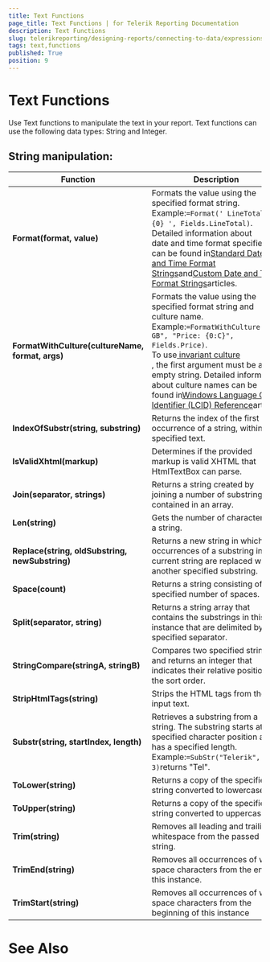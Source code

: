 ```yaml
---
title: Text Functions
page_title: Text Functions | for Telerik Reporting Documentation
description: Text Functions
slug: telerikreporting/designing-reports/connecting-to-data/expressions/expressions-reference/functions/text-functions
tags: text,functions
published: True
position: 9
---
```


# Text Functions



Use Text functions to manipulate the text in your report. Text functions can use the following data types: String and Integer.

## String manipulation:


| Function | Description |
| ------ | ------ |
| __Format(format, value)__ |Formats the value using the specified format string. Example:`=Format(' LineTotal: {0} ', Fields.LineTotal)`. Detailed information about<br/>              date and time format specifiers can be found in[Standard Date and Time Format Strings](https://docs.microsoft.com/en-us/dotnet/standard/base-types/standard-date-and-time-format-strings)and[Custom Date and Time Format Strings](https://docs.microsoft.com/en-us/dotnet/standard/base-types/custom-date-and-time-format-strings)articles.|
| __FormatWithCulture(cultureName, format, args)__ |Formats the value using the specified format string and culture name. Example:`=FormatWithCulture("en-GB", "Price: {0:C}", Fields.Price)`.<br/>              To use[                  invariant culture<br/>                ](                  https://docs.microsoft.com/en-us/dotnet/api/system.globalization.cultureinfo.invariantculture?view=netframework-4.7.2#System_Globalization_CultureInfo_InvariantCulture<br/>                ), the first argument must be an empty string. Detailed information about culture names can be found in[Windows Language Code Identifier (LCID) Reference](https://msdn.microsoft.com/en-us/library/cc233982.aspx)article.|
| __IndexOfSubstr(string, substring)__ |Returns the index of the first occurrence of a string, within the specified text.|
| __IsValidXhtml(markup)__ |Determines if the provided markup is valid XHTML that HtmlTextBox can parse.|
| __Join(separator, strings)__ |Returns a string created by joining a number of substrings contained in an array.|
| __Len(string)__ |Gets the number of characters in a string.|
| __Replace(string, oldSubstring, newSubstring)__ |Returns a new string in which all occurrences of a substring in the current string are replaced with another specified substring.|
| __Space(count)__ |Returns a string consisting of the specified number of spaces.|
| __Split(separator, string)__ |Returns a string array that contains the substrings in this instance that are delimited by the specified separator.|
| __StringCompare(stringA, stringB)__ |Compares two specified strings and returns an integer that indicates their relative position in the sort order.|
| __StripHtmlTags(string)__ |Strips the HTML tags from the input text.|
| __Substr(string, startIndex, length)__ |Retrieves a substring from a string. The substring starts at a specified character position and has a specified length. Example:`=SubStr("Telerik", 0, 3)`returns "Tel".|
| __ToLower(string)__ |Returns a copy of the specified string converted to lowercase.|
| __ToUpper(string)__ |Returns a copy of the specified string converted to uppercase.|
| __Trim(string)__ |Removes all leading and trailing whitespace from the passed in string.|
| __TrimEnd(string)__ |Removes all occurrences of white space characters from the end of this instance.|
| __TrimStart(string)__ |Removes all occurrences of white space characters from the beginning of this instance|




# See Also

